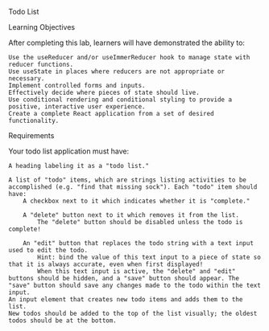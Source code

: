 Todo List

Learning Objectives

After completing this lab, learners will have demonstrated the ability to:

    Use the useReducer and/or useImmerReducer hook to manage state with reducer functions.
    Use useState in places where reducers are not appropriate or necessary.
    Implement controlled forms and inputs.
    Effectively decide where pieces of state should live.
    Use conditional rendering and conditional styling to provide a positive, interactive user experience.
    Create a complete React application from a set of desired functionality.

Requirements

Your todo list application must have:

    A heading labeling it as a "todo list."

    A list of "todo" items, which are strings listing activities to be accomplished (e.g. "find that missing sock"). Each "todo" item should have:
        A checkbox next to it which indicates whether it is "complete."

        A "delete" button next to it which removes it from the list.
            The "delete" button should be disabled unless the todo is complete!

        An "edit" button that replaces the todo string with a text input used to edit the todo.
            Hint: bind the value of this text input to a piece of state so that it is always accurate, even when first displayed!
            When this text input is active, the "delete" and "edit" buttons should be hidden, and a "save" button should appear. The "save" button should save any changes made to the todo within the text input.
    An input element that creates new todo items and adds them to the list.
    New todos should be added to the top of the list visually; the oldest todos should be at the bottom.
